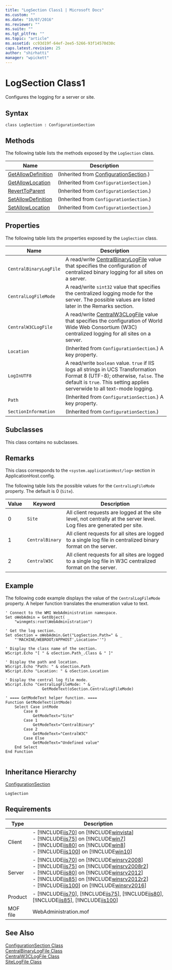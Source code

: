 ```yaml
---
title: "LogSection Class1 | Microsoft Docs"
ms.custom: ""
ms.date: "10/07/2016"
ms.reviewer: ""
ms.suite: ""
ms.tgt_pltfrm: ""
ms.topic: "article"
ms.assetid: cc93d19f-64ef-2ee5-5266-93f14570d30c
caps.latest.revision: 25
author: "shirhatti"
manager: "wpickett"
---
```

# LogSection Class1
Configures the logging for a server or site.  
  
## Syntax  
  
```vbs  
class LogSection : ConfigurationSection  
```  
  
## Methods  
 The following table lists the methods exposed by the `LogSection` class.  
  
|Name|Description|  
|----------|-----------------|  
|[GetAllowDefinition](../wmi-provider/configurationsection-getallowdefinition-method.md)|(Inherited from [ConfigurationSection](../wmi-provider/configurationsection-class1.md).)|  
|[GetAllowLocation](../wmi-provider/configurationsection-getallowlocation-method.md)|(Inherited from `ConfigurationSection`.)|  
|[RevertToParent](../wmi-provider/configurationsection-reverttoparent-method.md)|(Inherited from `ConfigurationSection`.)|  
|[SetAllowDefinition](../wmi-provider/configurationsection-setallowdefinition-method.md)|(Inherited from `ConfigurationSection`.)|  
|[SetAllowLocation](../wmi-provider/configurationsection-setallowlocation-method.md)|(Inherited from `ConfigurationSection`.)|  
  
## Properties  
 The following table lists the properties exposed by the `LogSection` class.  
  
|Name|Description|  
|----------|-----------------|  
|`CentralBinaryLogFile`|A read/write [CentralBinaryLogFile](../wmi-provider/centralbinarylogfile-class1.md) value that specifies the configuration of centralized binary logging for all sites on a server.|  
|`CentralLogFileMode`|A read/write `sint32` value that specifies the centralized logging mode for the server. The possible values are listed later in the Remarks section.|  
|`CentralW3CLogFile`|A read/write [CentralW3CLogFile](../wmi-provider/centralw3clogfile-class1.md) value that specifies the configuration of World Wide Web Consortium (W3C) centralized logging for all sites on a server.|  
|`Location`|(Inherited from `ConfigurationSection`.) A key property.|  
|`LogInUTF8`|A read/write `boolean` value. `true` if IIS logs all strings in UCS Transformation Format 8 (UTF-8); otherwise, `false`. The default is `true`. This setting applies serverwide to all text-mode logging.|  
|`Path`|(Inherited from `ConfigurationSection`.) A key property.|  
|`SectionInformation`|(Inherited from `ConfigurationSection`.)|  
  
## Subclasses  
 This class contains no subclasses.  
  
## Remarks  
 This class corresponds to the `<system.applicationHost/log>` section in ApplicationHost.config.  
  
 The following table lists the possible values for the `CentralLogFileMode` property. The default is 0 (`Site`).  
  
|Value|Keyword|Description|  
|-----------|-------------|-----------------|  
|0|`Site`|All client requests are logged at the site level, not centrally at the server level. Log files are generated per site.|  
|1|`CentralBinary`|All client requests for all sites are logged to a single log file in centralized binary format on the server.|  
|2|`CentralW3C`|All client requests for all sites are logged to a single log file in W3C centralized format on the server.|  
  
## Example  
 The following code example displays the value of the `CentralLogFileMode` property. A helper function translates the enumeration value to text.  
  
```  
' Connect to the WMI WebAdministration namespace.  
Set oWebAdmin = GetObject( _  
    "winmgmts:root\WebAdministration")  
  
' Get the log section.  
Set oSection = oWebAdmin.Get("LogSection.Path=" & _  
    "'MACHINE/WEBROOT/APPHOST',Location=''")  
  
' Display the class name of the section.  
WScript.Echo "[ " & oSection.Path_.Class & " ]"  
  
' Display the path and location.  
WScript.Echo "Path: " & oSection.Path  
WScript.Echo "Location: " & oSection.Location  
  
' Display the central log file mode.  
WScript.Echo "CentralLogFileMode: " & _  
                GetModeText(oSection.CentralLogFileMode)  
  
' ==== GetModeText helper function. ====  
Function GetModeText(intMode)  
    Select Case intMode  
        Case 0  
            GetModeText="Site"  
        Case 1  
            GetModeText="CentralBinary"  
        Case 2  
            GetModeText="CentralW3C"  
        Case Else  
            GetModeText="Undefined value"  
    End Select  
End Function  
  
```  
  
## Inheritance Hierarchy  
 [ConfigurationSection](../wmi-provider/configurationsection-class1.md)  
  
 `LogSection`  
  
## Requirements  
  
|Type|Description|  
|----------|-----------------|  
|Client|-   [!INCLUDE[iis70](../wmi-provider/includes/iis70-md.md)] on [!INCLUDE[winvista](../wmi-provider/includes/winvista-md.md)]<br />-   [!INCLUDE[iis75](../wmi-provider/includes/iis75-md.md)] on [!INCLUDE[win7](../wmi-provider/includes/win7-md.md)]<br />-   [!INCLUDE[iis80](../wmi-provider/includes/iis80-md.md)] on [!INCLUDE[win8](../wmi-provider/includes/win8-md.md)]<br />-   [!INCLUDE[iis100](../wmi-provider/includes/iis100-md.md)] on [!INCLUDE[win10](../wmi-provider/includes/win10-md.md)]|  
|Server|-   [!INCLUDE[iis70](../wmi-provider/includes/iis70-md.md)] on [!INCLUDE[winsrv2008](../wmi-provider/includes/winsrv2008-md.md)]<br />-   [!INCLUDE[iis75](../wmi-provider/includes/iis75-md.md)] on [!INCLUDE[winsrv2008r2](../wmi-provider/includes/winsrv2008r2-md.md)]<br />-   [!INCLUDE[iis80](../wmi-provider/includes/iis80-md.md)] on [!INCLUDE[winsrv2012](../wmi-provider/includes/winsrv2012-md.md)]<br />-   [!INCLUDE[iis85](../wmi-provider/includes/iis85-md.md)] on [!INCLUDE[winsrv2012r2](../wmi-provider/includes/winsrv2012r2-md.md)]<br />-   [!INCLUDE[iis100](../wmi-provider/includes/iis100-md.md)] on [!INCLUDE[winsrv2016](../wmi-provider/includes/winsrv2016-md.md)]|  
|Product|-   [!INCLUDE[iis70](../wmi-provider/includes/iis70-md.md)], [!INCLUDE[iis75](../wmi-provider/includes/iis75-md.md)], [!INCLUDE[iis80](../wmi-provider/includes/iis80-md.md)], [!INCLUDE[iis85](../wmi-provider/includes/iis85-md.md)], [!INCLUDE[iis100](../wmi-provider/includes/iis100-md.md)]|  
|MOF file|WebAdministration.mof|  
  
## See Also  
 [ConfigurationSection Class](../wmi-provider/configurationsection-class1.md)   
 [CentralBinaryLogFile Class](../wmi-provider/centralbinarylogfile-class1.md)   
 [CentralW3CLogFile Class](../wmi-provider/centralw3clogfile-class1.md)   
 [SiteLogFile Class](../wmi-provider/sitelogfile-class1.md)